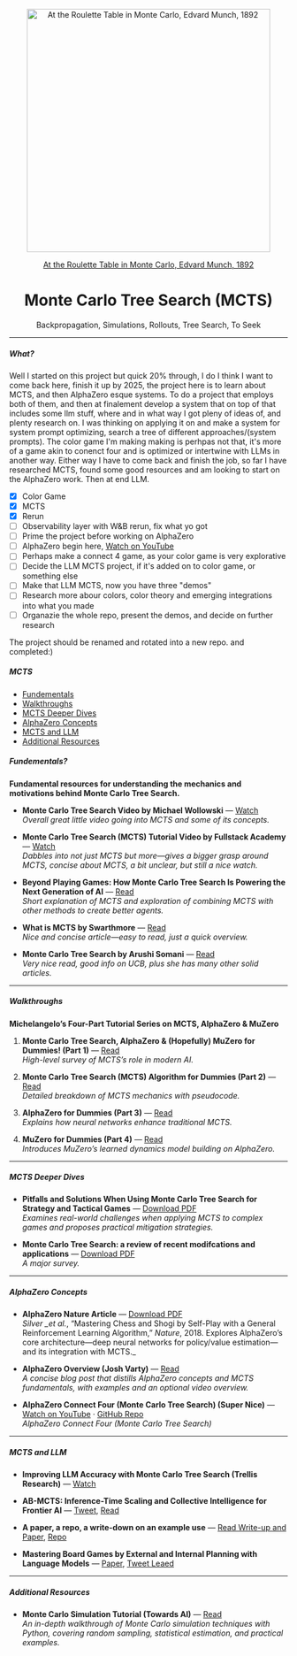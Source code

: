 <p align="center">
  <img src="https://upload.wikimedia.org/wikipedia/commons/1/1f/Edvard_Munch_-_At_the_Roulette_Table_in_Monte_Carlo_-_Google_Art_Project.jpg" alt="At the Roulette Table in Monte Carlo, Edvard Munch, 1892" width="440" />
</p>
<p align="center"><u>At the Roulette Table in Monte Carlo, Edvard Munch, 1892</u></p>

<h1 align="center">Monte Carlo Tree Search (MCTS)</h1>

<p align="center">
  Backpropagation, Simulations, Rollouts, Tree Search, To Seek
</p>

<hr />

<h5 align="left">What?</h5>
<p align="left">
  Well I started on this project but quick 20% through, I do I think I want to come back here, finish it up by 2025, the project here is to learn about MCTS, and then AlphaZero esque systems. To do a project that employs both of them, and then at finalement develop a system that on top of that includes some llm stuff, where and in what way I got pleny of ideas of, and plenty research on. I was thinking on applying it on and make a system for system prompt optimizing, search a tree of different approaches/(system prompts). The color game I'm making making is perhpas not that, it's more of a game akin to conenct four and is optimized or intertwine with LLMs in another way. Either way I have to come back and finish the job, so far I have researched MCTS, found some good resources and am looking to start on the AlphaZero work. Then at end LLM.

- [x] Color Game
- [x] MCTS
- [x] Rerun
- [ ] Observability layer with W&B rerun, fix what yo got
- [ ] Prime the project before working on AlphaZero
- [ ] AlphaZero begin here, [Watch on YouTube](https://www.youtube.com/watch?v=_Y26BFaVclg)
- [ ] Perhaps make a connect 4 game, as your color game is very explorative
- [ ] Decide the LLM MCTS project, if it's added on to color game, or something else
- [ ] Make that LLM MCTS, now you have three "demos"
- [ ] Research more abour colors, color theory and emerging integrations into what you made
- [ ] Organazie the whole repo, present the demos, and decide on further research

The project should be renamed and rotated into a new repo. and completed:)

</p>

<h5 align="left">MCTS</h5>

- [Fundementals](#fundementals)
- [Walkthroughs](#walkthroughs)
- [MCTS Deeper Dives](#mcts-deeper-dives)
- [AlphaZero Concepts](#alphazero-concepts)
- [MCTS and LLM](#mcts-and-llm)
- [Additional Resources](#additional-resources)

<h5 align="left">Fundementals?</h5>

**Fundamental resources for understanding the mechanics and motivations behind Monte Carlo Tree Search.**

- **Monte Carlo Tree Search Video by Michael Wollowski** — [Watch](https://www.youtube.com/watch?v=99gPnlfr7Jo)  
  _Overall great little video going into MCTS and some of its concepts._

- **Monte Carlo Tree Search (MCTS) Tutorial Video by Fullstack Academy** — [Watch](https://www.youtube.com/watch?v=99gPnlfr7Jo)  
  _Dabbles into not just MCTS but more—gives a bigger grasp around MCTS, concise about MCTS, a bit unclear, but still a nice watch._

- **Beyond Playing Games: How Monte Carlo Tree Search Is Powering the Next Generation of AI** — [Read](https://medium.com/data-science-collective/beyond-the-game-board-how-monte-carlo-tree-search-is-powering-the-next-generation-of-ai-a796994e2743)  
  _Short explanation of MCTS and exploration of combining MCTS with other methods to create better agents._

- **What is MCTS by Swarthmore** — [Read](https://www.cs.swarthmore.edu/~mitchell/classes/cs63/f20/reading/mcts.html)  
  _Nice and concise article—easy to read, just a quick overview._

- **Monte Carlo Tree Search by Arushi Somani** — [Read](https://www.amks.me/notes/mcts/)  
  _Very nice read, good info on UCB, plus she has many other solid articles._

---

<h5 align="left">Walkthroughs</h5>

**Michelangelo’s Four-Part Tutorial Series on MCTS, AlphaZero & MuZero**

1. **Monte Carlo Tree Search, AlphaZero & (Hopefully) MuZero for Dummies! (Part 1)** — [Read](https://medium.com/@_michelangelo_/monte-carlo-tree-search-mcts-and-hopefully-muzero-for-dummies-11ad5d95d9d8)  
   _High-level survey of MCTS’s role in modern AI._

2. **Monte Carlo Tree Search (MCTS) Algorithm for Dummies (Part 2)** — [Read](https://medium.com/@_michelangelo_/monte-carlo-tree-search-mcts-algorithm-for-dummies-74b2bae53bfa)  
   _Detailed breakdown of MCTS mechanics with pseudocode._

3. **AlphaZero for Dummies (Part 3)** — [Read](https://medium.com/@_michelangelo_/alphazero-for-dummies-5bcc713fc9c6)  
   _Explains how neural networks enhance traditional MCTS._

4. **MuZero for Dummies (Part 4)** — [Read](https://medium.com/@_michelangelo_/muzero-for-dummies-28fa076e781e)  
   _Introduces MuZero’s learned dynamics model building on AlphaZero._

---

<h5 align="left">MCTS Deeper Dives</h5>

- **Pitfalls and Solutions When Using Monte Carlo Tree Search for Strategy and Tactical Games** — [Download PDF](https://www.gameaipro.com/GameAIPro3/GameAIPro3_Chapter28_Pitfalls_and_Solutions_When_Using_Monte_Carlo_Tree_Search_for_Strategy_and_Tactical_Games.pdf)  
  _Examines real-world challenges when applying MCTS to complex games and proposes practical mitigation strategies._

- **Monte Carlo Tree Search: a review of recent modifcations
  and applications** — [Download PDF](https://link.springer.com/article/10.1007/s10462-022-10228-y?utm_source=chatgpt.com)  
   _A major survey._

---

<h5 align="left">AlphaZero Concepts</h5>

- **AlphaZero Nature Article** — [Download PDF](https://www.nature.com/articles/nature24270.epdf?author_access_token=VJXbVjaSHxFoctQQ4p2k4tRgN0jAjWel9jnR3ZoTv0PVW4gB86EEpGqTRDtpIz-2rmo8-KG06gqVobU5NSCFeHILHcVFUeMsbvwS-lxjqQGg98faovwjxeTUgZAUMnRQ)  
  _Silver \_et al._, “Mastering Chess and Shogi by Self-Play with a General Reinforcement Learning Algorithm,” _Nature_, 2018. Explores AlphaZero’s core architecture—deep neural networks for policy/value estimation—and its integration with MCTS.\_

- **AlphaZero Overview (Josh Varty)** — [Read](https://joshvarty.github.io/AlphaZero/)  
  _A concise blog post that distills AlphaZero concepts and MCTS fundamentals, with examples and an optional video overview._

- **AlphaZero Connect Four (Monte Carlo Tree Search) (Super Nice)** — [Watch on YouTube](https://www.youtube.com/watch?v=_Y26BFaVclg) · [GitHub Repo](https://github.com/advait/c4a0)  
  _AlphaZero Connect Four (Monte Carlo Tree Search)_

---

<h5 align="left">MCTS and LLM</h5>

- **Improving LLM Accuracy with Monte Carlo Tree Search (Trellis Research)** — [Watch](https://www.youtube.com/watch?v=mfAV_bigdRA&t=87s)

- **AB-MCTS: Inference-Time Scaling and Collective Intelligence for Frontier AI** — [Tweet](https://x.com/TrelisResearch/status/1939998805438734657), [Read](https://sakana.ai/ab-mcts/)

- **A paper, a repo, a write-down on an example use** — [Read Write-up and Paper](https://arunpatro.github.io/blog/mcts/#:~:text=MCTS%20achieves%20better%20benchmark%20performance,4%20unique%20samples%20per), [Repo](https://github.com/rmshin/llm-mcts)

- **Mastering Board Games by External and Internal Planning with Language Models** — [Paper](https://arxiv.org/pdf/2412.12119), [Tweet Leaed](https://x.com/ADarmouni/status/1874643013315518712)

---

<h5 align="left">Additional Resources</h5>

- **Monte Carlo Simulation Tutorial (Towards AI)** — [Read](https://towardsai.net/p/editorial/monte-carlo-simulation-an-in-depth-tutorial-with-python-bcf6eb7856c8)  
  _An in-depth walkthrough of Monte Carlo simulation techniques with Python, covering random sampling, statistical estimation, and practical examples._
